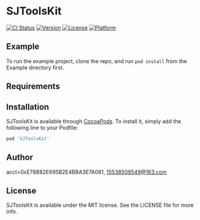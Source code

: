 # SJToolsKit

[![CI Status](https://img.shields.io/travis/acct<blob>=0xE78B82E695B2E4BBA3E7A081/SJToolsKit.svg?style=flat)](https://travis-ci.org/acct<blob>=0xE78B82E695B2E4BBA3E7A081/SJToolsKit)
[![Version](https://img.shields.io/cocoapods/v/SJToolsKit.svg?style=flat)](https://cocoapods.org/pods/SJToolsKit)
[![License](https://img.shields.io/cocoapods/l/SJToolsKit.svg?style=flat)](https://cocoapods.org/pods/SJToolsKit)
[![Platform](https://img.shields.io/cocoapods/p/SJToolsKit.svg?style=flat)](https://cocoapods.org/pods/SJToolsKit)

## Example

To run the example project, clone the repo, and run `pod install` from the Example directory first.

## Requirements

## Installation

SJToolsKit is available through [CocoaPods](https://cocoapods.org). To install
it, simply add the following line to your Podfile:

```ruby
pod 'SJToolsKit'
```

## Author

acct<blob>=0xE78B82E695B2E4BBA3E7A081, 15538509549@163.com

## License

SJToolsKit is available under the MIT license. See the LICENSE file for more info.
